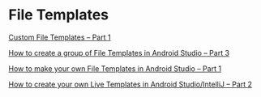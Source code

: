 # File Templates

[Custom File Templates – Part 1](https://riggaroo.co.za/custom-file-templates-android-studio/)  



[How to create a group of File Templates in Android Studio – Part 3](https://riggaroo.co.za/custom-file-template-group-android-studiointellij/)  


[How to make your own File Templates in Android Studio – Part 1](https://riggaroo.co.za/custom-file-templates-android-studio/)  

[How to create your own Live Templates in Android Studio/IntelliJ – Part 2](https://riggaroo.co.za/create-live-templates-android-studio/)  
